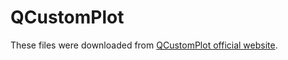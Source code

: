# QCustomPlot

These files were downloaded from [QCustomPlot official website](https://www.qcustomplot.com).


